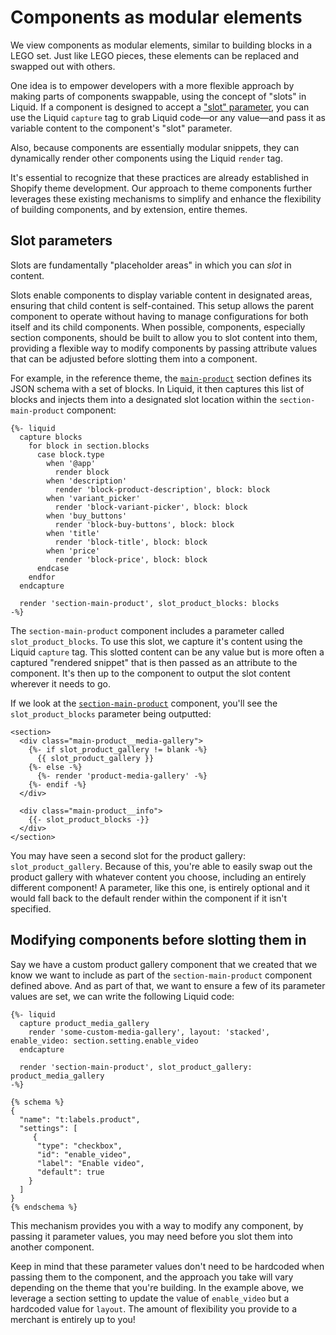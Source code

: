 # Components as modular elements

We view components as modular elements, similar to building blocks in a LEGO set. Just like LEGO pieces, these elements can be replaced and swapped out with others.

One idea is to empower developers with a more flexible approach by making parts of components swappable, using the concept of "slots" in Liquid. If a component is designed to accept a ["slot" parameter](#slot-parameters), you can use the Liquid `capture` tag to grab Liquid code—or any value—and pass it as variable content to the component's "slot" parameter.

Also, because components are essentially modular snippets, they can dynamically render other components using the Liquid `render` tag.

It's essential to recognize that these practices are already established in Shopify theme development. Our approach to theme components further leverages these existing mechanisms to simplify and enhance the flexibility of building components, and by extension, entire themes.

## Slot parameters

Slots are fundamentally "placeholder areas" in which you can _slot_ in content.

Slots enable components to display variable content in designated areas, ensuring that child content is self-contained. This setup allows the parent component to operate without having to manage configurations for both itself and its child components. When possible, components, especially section components, should be built to allow you to slot content into them, providing a flexible way to modify components by passing attribute values that can be adjusted before slotting them into a component.

For example, in the reference theme, the [`main-product`](https://github.com/archetype-themes/reference-theme/blob/main/sections/main-product.liquid) section defines its JSON schema with a set of blocks. In Liquid, it then captures this list of blocks and injects them into a designated slot location within the `section-main-product` component:

```liquid
{%- liquid
  capture blocks
    for block in section.blocks
      case block.type
        when '@app'
          render block
        when 'description'
          render 'block-product-description', block: block
        when 'variant_picker'
          render 'block-variant-picker', block: block
        when 'buy_buttons'
          render 'block-buy-buttons', block: block
        when 'title'
          render 'block-title', block: block
        when 'price'
          render 'block-price', block: block
      endcase
    endfor
  endcapture

  render 'section-main-product', slot_product_blocks: blocks
-%}
```

The `section-main-product` component includes a parameter called `slot_product_blocks`. To use this slot, we capture it's content using the Liquid `capture` tag. This slotted content can be any value but is more often a captured "rendered snippet" that is then passed as an attribute to the component. It's then up to the component to output the slot content wherever it needs to go.

If we look at the [`section-main-product`](https://github.com/archetype-themes/reference-components/blob/main/components/section-main-product/section-main-product.liquid) component, you'll see the `slot_product_blocks` parameter being outputted:

```liquid
<section>
  <div class="main-product__media-gallery">
    {%- if slot_product_gallery != blank -%}
      {{ slot_product_gallery }}
    {%- else -%}
      {%- render 'product-media-gallery' -%}
    {%- endif -%}
  </div>

  <div class="main-product__info">
    {{- slot_product_blocks -}}
  </div>
</section>
```

You may have seen a second slot for the product gallery: `slot_product_gallery`. Because of this, you're able to easily swap out the product gallery with whatever content you choose, including an entirely different component! A parameter, like this one, is entirely optional and it would fall back to the default render within the component if it isn't specified.

## Modifying components before slotting them in

Say we have a custom product gallery component that we created that we know we want to include as part of the `section-main-product` component defined above. And as part of that, we want to ensure a few of its parameter values are set, we can write the following Liquid code:

```liquid
{%- liquid
  capture product_media_gallery
    render 'some-custom-media-gallery', layout: 'stacked', enable_video: section.setting.enable_video
  endcapture

  render 'section-main-product', slot_product_gallery: product_media_gallery
-%}

{% schema %}
{
  "name": "t:labels.product",
  "settings": [
     {
      "type": "checkbox",
      "id": "enable_video",
      "label": "Enable video",
      "default": true
    }
  ]
}
{% endschema %}
```

This mechanism provides you with a way to modify any component, by passing it parameter values, you may need before you slot them into another component.

Keep in mind that these parameter values don't need to be hardcoded when passing them to the component, and the approach you take will vary depending on the theme that you're building. In the example above, we leverage a section setting to update the value of `enable_video` but a hardcoded value for `layout`. The amount of flexibility you provide to a merchant is entirely up to you!
